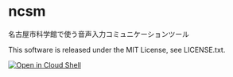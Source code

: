 # ncsm
名古屋市科学館で使う音声入力コミュニケーションツール

This software is released under the MIT License, see LICENSE.txt.

<a href="https://console.cloud.google.com/cloudshell/editor?cloudshell_git_repo=https://github.com/erikka-22/ncsm.git"><img alt="Open in Cloud Shell" src ="//gstatic.com/cloudssh/images/open-btn.svg"></a>
